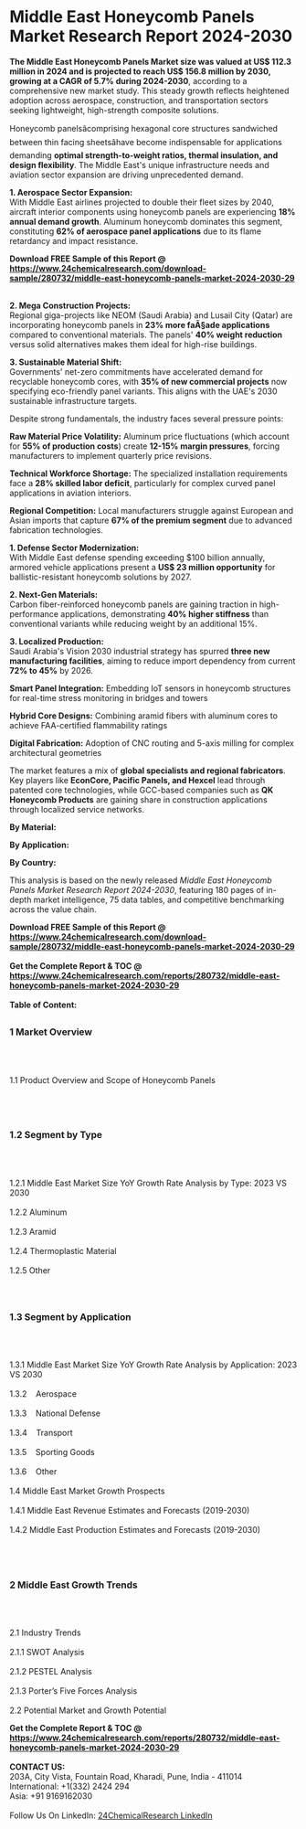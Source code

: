 <h1>Middle East Honeycomb Panels Market Research Report 2024-2030</h1><p><strong>The Middle East Honeycomb Panels Market size was valued at US$ 112.3 million in 2024 and is projected to reach US$ 156.8 million by 2030, growing at a CAGR of 5.7% during 2024-2030</strong>, according to a comprehensive new market study. This steady growth reflects heightened adoption across aerospace, construction, and transportation sectors seeking lightweight, high-strength composite solutions.</p><p>Honeycomb panelsâcomprising hexagonal core structures sandwiched between thin facing sheetsâhave become indispensable for applications demanding <strong>optimal strength-to-weight ratios, thermal insulation, and design flexibility</strong>. The Middle East's unique infrastructure needs and aviation sector expansion are driving unprecedented demand.</p><p><strong>1. Aerospace Sector Expansion:</strong><br>
With Middle East airlines projected to double their fleet sizes by 2040, aircraft interior components using honeycomb panels are experiencing <strong>18% annual demand growth</strong>. Aluminum honeycomb dominates this segment, constituting <strong>62% of aerospace panel applications</strong> due to its flame retardancy and impact resistance.</p><div><b>Download FREE Sample of this Report @ 
            <a href="https://www.24chemicalresearch.com/download-sample/280732/middle-east-honeycomb-panels-market-2024-2030-29">
            https://www.24chemicalresearch.com/download-sample/280732/middle-east-honeycomb-panels-market-2024-2030-29</a></b></div><br><p><strong>2. Mega Construction Projects:</strong><br>
Regional giga-projects like NEOM (Saudi Arabia) and Lusail City (Qatar) are incorporating honeycomb panels in <strong>23% more faÃ§ade applications</strong> compared to conventional materials. The panels' <strong>40% weight reduction</strong> versus solid alternatives makes them ideal for high-rise buildings.</p><p><strong>3. Sustainable Material Shift:</strong><br>
Governments' net-zero commitments have accelerated demand for recyclable honeycomb cores, with <strong>35% of new commercial projects</strong> now specifying eco-friendly panel variants. This aligns with the UAE's 2030 sustainable infrastructure targets.</p><p>Despite strong fundamentals, the industry faces several pressure points:</p><p><strong>Raw Material Price Volatility:</strong> Aluminum price fluctuations (which account for <strong>55% of production costs</strong>) create <strong>12-15% margin pressures</strong>, forcing manufacturers to implement quarterly price revisions.</p><p><strong>Technical Workforce Shortage:</strong> The specialized installation requirements face a <strong>28% skilled labor deficit</strong>, particularly for complex curved panel applications in aviation interiors.</p><p><strong>Regional Competition:</strong> Local manufacturers struggle against European and Asian imports that capture <strong>67% of the premium segment</strong> due to advanced fabrication technologies.</p><p><strong>1. Defense Sector Modernization:</strong><br>
With Middle East defense spending exceeding $100 billion annually, armored vehicle applications present a <strong>US$ 23 million opportunity</strong> for ballistic-resistant honeycomb solutions by 2027.</p><p><strong>2. Next-Gen Materials:</strong><br>
Carbon fiber-reinforced honeycomb panels are gaining traction in high-performance applications, demonstrating <strong>40% higher stiffness</strong> than conventional variants while reducing weight by an additional 15%.</p><p><strong>3. Localized Production:</strong><br>
Saudi Arabia's Vision 2030 industrial strategy has spurred <strong>three new manufacturing facilities</strong>, aiming to reduce import dependency from current <strong>72% to 45%</strong> by 2026.</p><p><strong>Smart Panel Integration:</strong> Embedding IoT sensors in honeycomb structures for real-time stress monitoring in bridges and towers</p><p><strong>Hybrid Core Designs:</strong> Combining aramid fibers with aluminum cores to achieve FAA-certified flammability ratings</p><p><strong>Digital Fabrication:</strong> Adoption of CNC routing and 5-axis milling for complex architectural geometries</p><p>The market features a mix of <strong>global specialists and regional fabricators</strong>. Key players like <strong>EconCore, Pacific Panels, and Hexcel</strong> lead through patented core technologies, while GCC-based companies such as <strong>QK Honeycomb Products</strong> are gaining share in construction applications through localized service networks.</p><p><strong>By Material:</strong>
</p><p><strong>By Application:</strong>
</p><p><strong>By Country:</strong>
</p><p>This analysis is based on the newly released <em>Middle East Honeycomb Panels Market Research Report 2024-2030</em>, featuring 180 pages of in-depth market intelligence, 75 data tables, and competitive benchmarking across the value chain.</p><div><b>Download FREE Sample of this Report @ 
            <a href="https://www.24chemicalresearch.com/download-sample/280732/middle-east-honeycomb-panels-market-2024-2030-29">
            https://www.24chemicalresearch.com/download-sample/280732/middle-east-honeycomb-panels-market-2024-2030-29</a></b></div><br><div><b>Get the Complete Report & TOC @ 
            <a href="https://www.24chemicalresearch.com/reports/280732/middle-east-honeycomb-panels-market-2024-2030-29">
            https://www.24chemicalresearch.com/reports/280732/middle-east-honeycomb-panels-market-2024-2030-29</a></b></div><br>
            <b>Table of Content:</b><p><h2><span style="font-size:16px"><strong>1 Market Overview&nbsp;&nbsp; &nbsp;</strong></span></h2><br />
<br />
<p>1.1 Product Overview and Scope of Honeycomb Panels&nbsp;</p><br />
<br />
<h2><strong><span style="font-size:16px">1.2 Segment by Type&nbsp;&nbsp; &nbsp;</span></strong></h2><br />
<br />
<p>1.2.1 Middle East Market Size YoY Growth Rate Analysis by Type: 2023 VS 2030&nbsp;&nbsp; &nbsp;<br /><br />
1.2.2 Aluminum&nbsp;&nbsp; &nbsp;<br /><br />
1.2.3 Aramid<br /><br />
1.2.4 Thermoplastic Material<br /><br />
1.2.5 Other<br /><br />
<br />
<h2><span style="font-size:16px"><strong>1.3 Segment by Application&nbsp;&nbsp;</strong></span></h2><br />
<br />
<p>1.3.1 Middle East Market Size YoY Growth Rate Analysis by Application: 2023 VS 2030&nbsp;&nbsp; &nbsp;<br /><br />
1.3.2&nbsp;&nbsp; &nbsp;Aerospace<br /><br />
1.3.3&nbsp;&nbsp; &nbsp;National Defense<br /><br />
1.3.4&nbsp;&nbsp; &nbsp;Transport<br /><br />
1.3.5&nbsp;&nbsp; &nbsp;Sporting Goods<br /><br />
1.3.6&nbsp;&nbsp; &nbsp;Other<br /><br />
1.4 Middle East Market Growth Prospects&nbsp;&nbsp; &nbsp;<br /><br />
1.4.1 Middle East Revenue Estimates and Forecasts (2019-2030)&nbsp;&nbsp; &nbsp;<br /><br />
1.4.2 Middle East Production Estimates and Forecasts (2019-2030)&nbsp;&nbsp;</p><br />
<br />
<h2><span style="font-size:16px"><strong>2 Middle East Growth Trends&nbsp;&nbsp; &nbsp;</strong></span></h2><br />
<br />
<p>2.1 Industry Trends&nbsp;&nbsp; &nbsp;<br /><br />
2.1.1 SWOT Analysis&nbsp;&nbsp; &nbsp;<br /><br />
2.1.2 PESTEL Analysis&nbsp;&nbsp; &nbsp;<br /><br />
2.1.3 Porter&rsquo;s Five Forces Analysis&nbsp;&nbsp; &nbsp;<br /><br />
2.2 Potential Market and Growth Potential </p><div><b>Get the Complete Report & TOC @ 
            <a href="https://www.24chemicalresearch.com/reports/280732/middle-east-honeycomb-panels-market-2024-2030-29">
            https://www.24chemicalresearch.com/reports/280732/middle-east-honeycomb-panels-market-2024-2030-29</a></b></div><br><b>CONTACT US:</b><br>
            203A, City Vista, Fountain Road, Kharadi, Pune, India - 411014<br>
            International: +1(332) 2424 294<br>
            Asia: +91 9169162030 <br><br>
            Follow Us On LinkedIn: <a href="https://www.linkedin.com/company/24chemicalresearch/">24ChemicalResearch LinkedIn</a>
